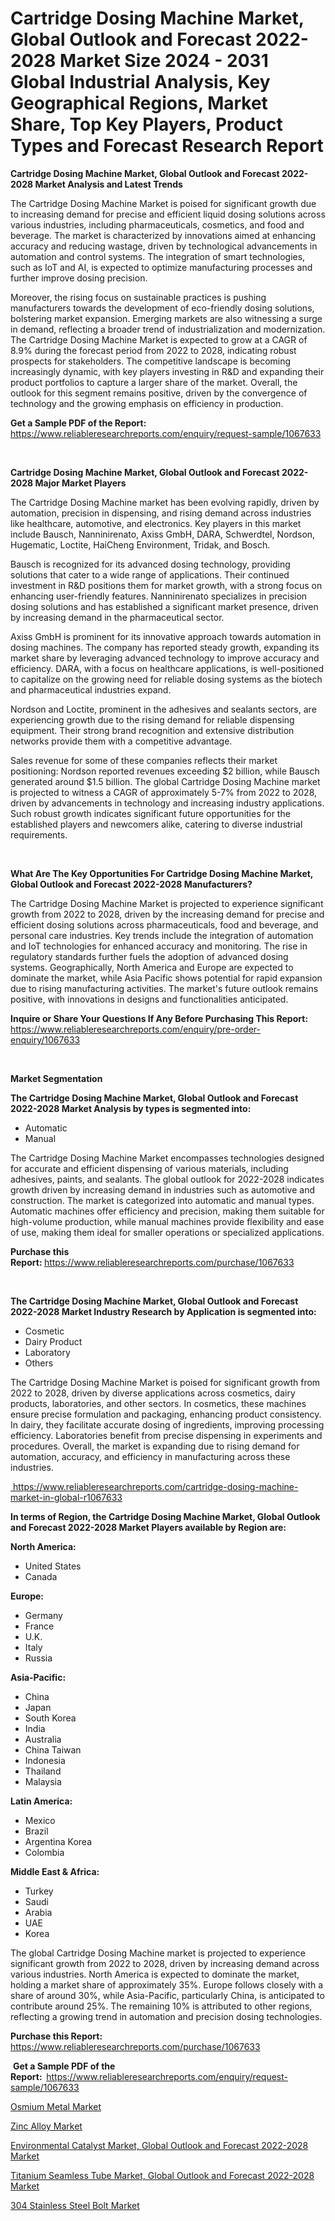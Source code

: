 <p><h1>Cartridge Dosing Machine Market, Global Outlook and Forecast 2022-2028 Market Size 2024 - 2031 Global Industrial Analysis, Key Geographical Regions, Market Share, Top Key Players, Product Types and Forecast Research Report</h1></p><p><strong>Cartridge Dosing Machine Market, Global Outlook and Forecast 2022-2028 Market Analysis and Latest Trends</strong></p>
<p><p>The Cartridge Dosing Machine Market is poised for significant growth due to increasing demand for precise and efficient liquid dosing solutions across various industries, including pharmaceuticals, cosmetics, and food and beverage. The market is characterized by innovations aimed at enhancing accuracy and reducing wastage, driven by technological advancements in automation and control systems. The integration of smart technologies, such as IoT and AI, is expected to optimize manufacturing processes and further improve dosing precision. </p><p>Moreover, the rising focus on sustainable practices is pushing manufacturers towards the development of eco-friendly dosing solutions, bolstering market expansion. Emerging markets are also witnessing a surge in demand, reflecting a broader trend of industrialization and modernization. The Cartridge Dosing Machine Market is expected to grow at a CAGR of 8.9% during the forecast period from 2022 to 2028, indicating robust prospects for stakeholders. The competitive landscape is becoming increasingly dynamic, with key players investing in R&D and expanding their product portfolios to capture a larger share of the market. Overall, the outlook for this segment remains positive, driven by the convergence of technology and the growing emphasis on efficiency in production.</p></p>
<p><strong>Get a Sample PDF of the Report:&nbsp;</strong> <a href="https://www.reliableresearchreports.com/enquiry/request-sample/1067633">https://www.reliableresearchreports.com/enquiry/request-sample/1067633</a></p>
<p>&nbsp;</p>
<p><strong>Cartridge Dosing Machine Market, Global Outlook and Forecast 2022-2028 Major Market Players</strong></p>
<p><p>The Cartridge Dosing Machine market has been evolving rapidly, driven by automation, precision in dispensing, and rising demand across industries like healthcare, automotive, and electronics. Key players in this market include Bausch, Nanninirenato, Axiss GmbH, DARA, Schwerdtel, Nordson, Hugematic, Loctite, HaiCheng Environment, Tridak, and Bosch.</p><p>Bausch is recognized for its advanced dosing technology, providing solutions that cater to a wide range of applications. Their continued investment in R&D positions them for market growth, with a strong focus on enhancing user-friendly features. Nanninirenato specializes in precision dosing solutions and has established a significant market presence, driven by increasing demand in the pharmaceutical sector.</p><p>Axiss GmbH is prominent for its innovative approach towards automation in dosing machines. The company has reported steady growth, expanding its market share by leveraging advanced technology to improve accuracy and efficiency. DARA, with a focus on healthcare applications, is well-positioned to capitalize on the growing need for reliable dosing systems as the biotech and pharmaceutical industries expand.</p><p>Nordson and Loctite, prominent in the adhesives and sealants sectors, are experiencing growth due to the rising demand for reliable dispensing equipment. Their strong brand recognition and extensive distribution networks provide them with a competitive advantage.</p><p>Sales revenue for some of these companies reflects their market positioning: Nordson reported revenues exceeding $2 billion, while Bausch generated around $1.5 billion. The global Cartridge Dosing Machine market is projected to witness a CAGR of approximately 5-7% from 2022 to 2028, driven by advancements in technology and increasing industry applications. Such robust growth indicates significant future opportunities for the established players and newcomers alike, catering to diverse industrial requirements.</p></p>
<p>&nbsp;</p>
<p><strong>What Are The Key Opportunities For Cartridge Dosing Machine Market, Global Outlook and Forecast 2022-2028 Manufacturers?</strong></p>
<p><p>The Cartridge Dosing Machine Market is projected to experience significant growth from 2022 to 2028, driven by the increasing demand for precise and efficient dosing solutions across pharmaceuticals, food and beverage, and personal care industries. Key trends include the integration of automation and IoT technologies for enhanced accuracy and monitoring. The rise in regulatory standards further fuels the adoption of advanced dosing systems. Geographically, North America and Europe are expected to dominate the market, while Asia Pacific shows potential for rapid expansion due to rising manufacturing activities. The market's future outlook remains positive, with innovations in designs and functionalities anticipated.</p></p>
<p><strong>Inquire or Share Your Questions If Any Before Purchasing This Report:</strong> <a href="https://www.reliableresearchreports.com/enquiry/pre-order-enquiry/1067633">https://www.reliableresearchreports.com/enquiry/pre-order-enquiry/1067633</a></p>
<p>&nbsp;</p>
<p><strong>Market Segmentation</strong></p>
<p><strong>The Cartridge Dosing Machine Market, Global Outlook and Forecast 2022-2028 Market Analysis by types is segmented into:</strong></p>
<p><ul><li>Automatic</li><li>Manual</li></ul></p>
<p><p>The Cartridge Dosing Machine Market encompasses technologies designed for accurate and efficient dispensing of various materials, including adhesives, paints, and sealants. The global outlook for 2022-2028 indicates growth driven by increasing demand in industries such as automotive and construction. The market is categorized into automatic and manual types. Automatic machines offer efficiency and precision, making them suitable for high-volume production, while manual machines provide flexibility and ease of use, making them ideal for smaller operations or specialized applications.</p></p>
<p><strong>Purchase this Report:&nbsp;</strong><a href="https://www.reliableresearchreports.com/purchase/1067633">https://www.reliableresearchreports.com/purchase/1067633</a></p>
<p>&nbsp;</p>
<p><strong>The Cartridge Dosing Machine Market, Global Outlook and Forecast 2022-2028 Market Industry Research by Application is segmented into:</strong></p>
<p><ul><li>Cosmetic</li><li>Dairy Product</li><li>Laboratory</li><li>Others</li></ul></p>
<p><p>The Cartridge Dosing Machine Market is poised for significant growth from 2022 to 2028, driven by diverse applications across cosmetics, dairy products, laboratories, and other sectors. In cosmetics, these machines ensure precise formulation and packaging, enhancing product consistency. In dairy, they facilitate accurate dosing of ingredients, improving processing efficiency. Laboratories benefit from precise dispensing in experiments and procedures. Overall, the market is expanding due to rising demand for automation, accuracy, and efficiency in manufacturing across these industries.</p></p>
<p><a href="https://www.reliableresearchreports.com/cartridge-dosing-machine-market-in-global-r1067633">&nbsp;https://www.reliableresearchreports.com/cartridge-dosing-machine-market-in-global-r1067633</a></p>
<p><strong>In terms of Region, the Cartridge Dosing Machine Market, Global Outlook and Forecast 2022-2028 Market Players available by Region are:</strong></p>
<p>
    <p> <strong> North America: </strong>
        <ul>
            <li>United States</li>
            <li>Canada</li>
        </ul>
        </p> 
    <p> <strong> Europe: </strong>
        <ul>
            <li>Germany</li>
            <li>France</li>
            <li>U.K.</li>
            <li>Italy</li>
            <li>Russia</li>
        </ul>
        </p> 
    <p> <strong> Asia-Pacific: </strong>
        <ul>
            <li>China</li>
            <li>Japan</li>
            <li>South Korea</li>
            <li>India</li>
            <li>Australia</li>
            <li>China Taiwan</li>
            <li>Indonesia</li>
            <li>Thailand</li>
            <li>Malaysia</li>
        </ul>
        </p> 
    <p> <strong> Latin America: </strong>
        <ul>
            <li>Mexico</li>
            <li>Brazil</li>
            <li>Argentina Korea</li>
            <li>Colombia</li>
        </ul>
        </p> 
    <p> <strong> Middle East & Africa: </strong>
        <ul>
            <li>Turkey</li>
            <li>Saudi</li>
            <li>Arabia</li>
            <li>UAE</li>
            <li>Korea</li>
        </ul>
    </p>
    </p>
<p><p>The global Cartridge Dosing Machine market is projected to experience significant growth from 2022 to 2028, driven by increasing demand across various industries. North America is expected to dominate the market, holding a market share of approximately 35%. Europe follows closely with a share of around 30%, while Asia-Pacific, particularly China, is anticipated to contribute around 25%. The remaining 10% is attributed to other regions, reflecting a growing trend in automation and precision dosing technologies.</p></p>
<p><strong>Purchase this Report: </strong><a href="https://www.reliableresearchreports.com/purchase/1067633">https://www.reliableresearchreports.com/purchase/1067633</a></p>
<p>&nbsp;<strong>Get a Sample PDF of the Report:&nbsp;&nbsp;</strong><a href="https://www.reliableresearchreports.com/enquiry/request-sample/1067633">https://www.reliableresearchreports.com/enquiry/request-sample/1067633</a></p>
<p><strong></strong></p>
<p><p><a href="https://medium.com/@mdalsohelmia44/the-global-osmium-metal-market-is-a-dynamic-and-growing-industry-bec308d6a1fa">Osmium Metal Market</a></p><p><a href="https://issuu.com/reportprime-2/docs/zinc-alloy-market-size-2030.pptx_9543913745439a">Zinc Alloy Market</a></p><p><a href="https://github.com/angelajermaine/Market-Research-Report-List-5/blob/main/environmental-catalyst-market-global-outlook-and-forecast-2022-2028-market.md">Environmental Catalyst Market, Global Outlook and Forecast 2022-2028 Market</a></p><p><a href="https://github.com/NargisHussain432/Market-Research-Report-List-1/blob/main/titanium-seamless-tube-market-global-outlook-and-forecast-2022-2028-market.md">Titanium Seamless Tube Market, Global Outlook and Forecast 2022-2028 Market</a></p><p><a href="https://issuu.com/reportprime-2/docs/304-stainless-steel-bolt-market-siz_613ec86f377949">304 Stainless Steel Bolt Market</a></p></p>